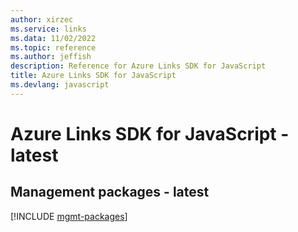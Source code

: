 ```yaml
---
author: xirzec
ms.service: links
ms.data: 11/02/2022
ms.topic: reference
ms.author: jeffish
description: Reference for Azure Links SDK for JavaScript
title: Azure Links SDK for JavaScript
ms.devlang: javascript
---
```

# Azure Links SDK for JavaScript - latest

## Management packages - latest
[!INCLUDE [mgmt-packages](links-mgmt-index.md)]